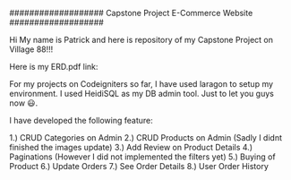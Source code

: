 ###################
Capstone Project E-Commerce Website
###################

Hi My name is Patrick and here is repository of my Capstone Project on Village 88!!!

Here is my ERD.pdf link: 

For my projects on Codeigniters so far, I have used laragon to setup my environment.
I used HeidiSQL as my DB admin tool. Just to let you guys now 😃.

I have developed the following feature:

1.) CRUD Categories on Admin
2.) CRUD Products on Admin (Sadly I didnt finished the images update)
3.) Add Review on Product Details
4.) Paginations (However I did not implemented the filters yet)
5.) Buying of Product
6.) Update Orders
7.) See Order Details
8.) User Order History